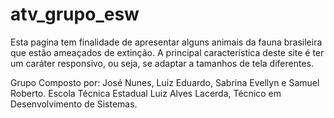 # atv_grupo_esw

Esta pagina tem finalidade de apresentar alguns animais da fauna brasileira que estão ameaçados de extinção.
A principal característica deste site é ter um caráter responsivo, ou seja, se adaptar a tamanhos de tela diferentes.

Grupo Composto por: José Nunes, Luiz Eduardo, Sabrina Evellyn e Samuel Roberto.
Escola Técnica Estadual Luiz Alves Lacerda, Técnico em Desenvolvimento de Sistemas.
